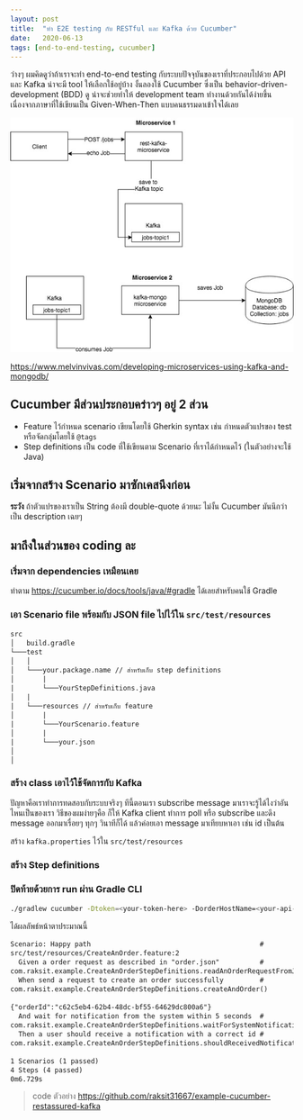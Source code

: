 ```yaml
---
layout: post
title:  "ทำ E2E testing กับ RESTful และ Kafka ด้วย Cucumber"
date:   2020-06-13
tags: [end-to-end-testing, cucumber]
---
```

ว่างๆ ผมคิดดูว่าถ้าเราจะทำ end-to-end testing กับระบบปัจจุบันของเราที่ประกอบไปด้วย API และ Kafka น่าจะมี tool ให้เลือกใช้อยู่บ้าง งั้นลองใช้ Cucumber ซึ่งเป็น behavior-driven-development (BDD) ดู น่าจะช่วยทำให้ development team ทำงานด้วยกันได้ง่ายขึ้น เนื่องจากภาษาที่ใช้เขียนเป็น Given-When-Then แบบคนธรรมดาเข้าใจได้เลย

![Trigger result](/assets/2020-06-13-example-e2e-diagram.jpg)
  
<https://www.melvinvivas.com/developing-microservices-using-kafka-and-mongodb/>

## Cucumber มีส่วนประกอบคร่าวๆ อยู่ 2 ส่วน
- Feature ไว้กำหนด scenario เขียนโดยใช้ Gherkin syntax เช่น กำหนดตัวแปรของ test หรือจัดกลุ่มโดยใช้ `@tags`
- Step definitions เป็น code ที่ใช้เขียนตาม Scenario ที่เราได้กำหนดไว้ (ในตัวอย่างจะใช้ Java)

## เริ่มจากสร้าง Scenario มาซักเคสนึงก่อน
<script src="https://gist.github.com/raksit31667/31f88c3d1678c5eb3c5ed0cbec2c3d1b.js"></script>

<script src="https://gist.github.com/raksit31667/6dce24e3fe2dcf2c3047798b717f1a33.js"></script>

**ระวัง** ถ้าตัวแปรของเราเป็น String ต้องมี double-quote ด้วยนะ ไม่งั้น Cucumber มันนึกว่าเป็น description เฉยๆ  

## มาถึงในส่วนของ coding ละ

### เริ่มจาก dependencies เหมือนเคย
ทำตาม <https://cucumber.io/docs/tools/java/#gradle> ได้เลยสำหรับคนใช้ Gradle
<script src="https://gist.github.com/raksit31667/7dacf37c7dea85533a489ac22a30bd58.js"></script>

### เอา Scenario file พร้อมกับ JSON file ไปไว้ใน `src/test/resources`
```
src
│   build.gradle
└───test
│   │
│   └───your.package.name // สำหรับเก็บ step definitions
│       |   
|       └───YourStepDefinitions.java
│   |   
|   └───resources // สำหรับเก็บ feature
│       |   
|       └───YourScenario.feature
│       |   
|       └───your.json
│
│       
```

### สร้าง class เอาไว้ใช้จัดการกับ Kafka
ปัญหาคือเราทำการทดสอบกับระบบจริงๆ ทีนี้ตอนเรา subscribe message มาเราจะรู้ได้ไงว่าอันไหนเป็นของเรา วิธีของผมง่ายๆคือ ก็ให้ Kafka client ทำการ poll หรือ subscribe และดึง message ออกมาเรื่อยๆ ทุกๆ วินาทีก็ได้ แล้วค่อยเอา message มาเทียบหาเอา เช่น id เป็นต้น  

สร้าง `kafka.properties` ไว้ใน `src/test/resources`
<script src="https://gist.github.com/raksit31667/f6cdd05936043f2914f5e8f0e0bb59ba.js"></script>

<script src="https://gist.github.com/raksit31667/19bcd777318089de9e233ffce23bf077.js"></script>

### สร้าง Step definitions
<script src="https://gist.github.com/raksit31667/236804a990c37502305da8db10ad189e.js"></script>

### ปิดท้ายด้วยการ run ผ่าน Gradle CLI
```sh
./gradlew cucumber -Dtoken=<your-token-here> -DorderHostName=<your-api-hostname> -DkafkaBootstrapServers=<your-kafka-here>

```

ได้ผลลัพธ์หน้าตาประมาณนี้  
```
Scenario: Happy path                                          # src/test/resources/CreateAnOrder.feature:2
  Given a order request as described in "order.json"          # com.raksit.example.CreateAnOrderStepDefinitions.readAnOrderRequestFromJsonFile(java.lang.String)
  When send a request to create an order successfully         # com.raksit.example.CreateAnOrderStepDefinitions.createAndOrder()

{"orderId":"c62c5eb4-62b4-48dc-bf55-64629dc800a6"}
  And wait for notification from the system within 5 seconds  # com.raksit.example.CreateAnOrderStepDefinitions.waitForSystemNotification(int)
  Then a user should receive a notification with a correct id # com.raksit.example.CreateAnOrderStepDefinitions.shouldReceivedNotificationWithCorrectId()

1 Scenarios (1 passed)
4 Steps (4 passed)
0m6.729s
```
  
> code ตัวอย่าง <https://github.com/raksit31667/example-cucumber-restassured-kafka>